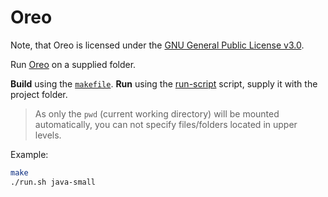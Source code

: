 # Oreo

Note, that Oreo is licensed under the [GNU General Public License v3.0](https://github.com/Mondego/oreo/blob/master/LICENSE).

Run [Oreo](https://github.com/Mondego/oreo) on a supplied folder.

**Build** using the [`makefile`](makefile).
**Run** using the [run-script](run.sh) script, supply it with the project folder.

> As only the `pwd` (current working directory) will be mounted automatically, you can not specify files/folders located in upper levels.

Example:

```bash
make
./run.sh java-small
```
